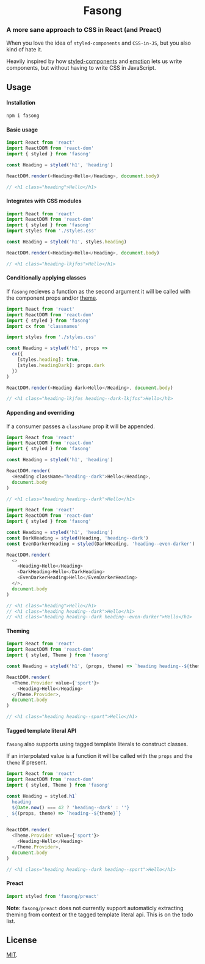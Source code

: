 <p align="center" style="color: #343a40">
  <h1 align="center">Fasong</h1>
</p>

### A more sane approach to CSS in React (and Preact)

When you love the idea of `styled-components` and `CSS-in-JS`, but you also kind of hate it.

Heavily inspired by how [styled-components](https://www.styled-components.com/) and [emotion](https://emotion.sh/) lets us write components, but without having to write CSS in JavaScript.

## Usage

#### Installation

```sh
npm i fasong
```

#### Basic usage

```js
import React from 'react'
import ReactDOM from 'react-dom'
import { styled } from 'fasong'

const Heading = styled('h1', 'heading')

ReactDOM.render(<Heading>Hello</Heading>, document.body)

// <h1 class="heading">Hello</h1>
```

#### Integrates with CSS modules

```js
import React from 'react'
import ReactDOM from 'react-dom'
import { styled } from 'fasong'
import styles from './styles.css'

const Heading = styled('h1', styles.heading)

ReactDOM.render(<Heading>Hello</Heading>, document.body)

// <h1 class="heading-lkjfos">Hello</h1>
```

#### Conditionally applying classes

If `fasong` recieves a function as the second argument it will be called with the component props and/or [theme](#Theming).

```js
import React from 'react'
import ReactDOM from 'react-dom'
import { styled } from 'fasong'
import cx from 'classnames'

import styles from './styles.css'

const Heading = styled('h1', props =>
  cx({
    [styles.heading]: true,
    [styles.headingDark]: props.dark
  })
)

ReactDOM.render(<Heading dark>Hello</Heading>, document.body)

// <h1 class="heading-lkjfos heading--dark-lkjfos">Hello</h1>
```

#### Appending and overriding

If a consumer passes a `className` prop it will be appended.

```js
import React from 'react'
import ReactDOM from 'react-dom'
import { styled } from 'fasong'

const Heading = styled('h1', 'heading')

ReactDOM.render(
  <Heading className="heading--dark">Hello</Heading>,
  document.body
)

// <h1 class="heading heading--dark">Hello</h1>
```

```js
import React from 'react'
import ReactDOM from 'react-dom'
import { styled } from 'fasong'

const Heading = styled('h1', 'heading')
const DarkHeading = styled(Heading, 'heading--dark')
const EvenDarkerHeading = styled(DarkHeading, 'heading--even-darker')

ReactDOM.render(
  <>
    <Heading>Hello</Heading>
    <DarkHeading>Hello</DarkHeading>
    <EvenDarkerHeading>Hello</EvenDarkerHeading>
  </>,
  document.body
)

// <h1 class="heading">Hello</h1>
// <h1 class="heading heading--dark">Hello</h1>
// <h1 class="heading heading--dark heading--even-darker">Hello</h1>
```

#### Theming

```js
import React from 'react'
import ReactDOM from 'react-dom'
import { styled, Theme } from 'fasong'

const Heading = styled('h1', (props, theme) => `heading heading--${theme}`)

ReactDOM.render(
  <Theme.Provider value={'sport'}>
    <Heading>Hello</Heading>
  </Theme.Provider>,
  document.body
)

// <h1 class="heading heading--sport">Hello</h1>
```

#### Tagged template literal API

`fasong` also supports using tagged template literals to construct classes.

If an interpolated value is a function it will be called with the `props` and the `theme` if present.

```js
import React from 'react'
import ReactDOM from 'react-dom'
import { styled, Theme } from 'fasong'

const Heading = styled.h1`
  heading
  ${Date.now() === 42 ? 'heading--dark' : ''}
  ${(props, theme) => `heading--${theme}`}
`

ReactDOM.render(
  <Theme.Provider value={'sport'}>
    <Heading>Hello</Heading>
  </Theme.Provider>,
  document.body
)

// <h1 class="heading heading--dark heading--sport">Hello</h1>
```

#### Preact

```js
import styled from 'fasong/preact'
```

**Note**: `fasong/preact` does not currently support automaticly extracting theming from context or the tagged template literal api. This is on the todo list.

## License

[MIT](LICENSE).
